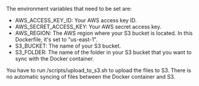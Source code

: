 The environment variables that need to be set are:

- AWS_ACCESS_KEY_ID: Your AWS access key ID.
- AWS_SECRET_ACCESS_KEY: Your AWS secret access key.
- AWS_REGION: The AWS region where your S3 bucket is located. In this Dockerfile, it's set to "us-east-1".
- S3_BUCKET: The name of your S3 bucket.
- S3_FOLDER: The name of the folder in your S3 bucket that you want to sync with the Docker container.


You have to run /scripts/upload_to_s3.sh to upload the files to S3. There is no automatic syncing of files between the Docker container and S3. 

